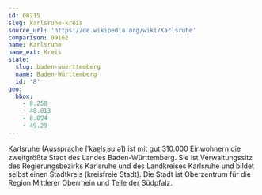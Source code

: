 ```yaml
---
id: 08215
slug: karlsruhe-kreis
source_url: 'https://de.wikipedia.org/wiki/Karlsruhe'
comparison: 09162
name: Karlsruhe
name_ext: Kreis
state:
  slug: baden-wuerttemberg
  name: Baden-Württemberg
  id: '8'
geo:
  bbox:
    - 8.258
    - 48.813
    - 8.894
    - 49.29
---
```


Karlsruhe (Aussprache [ˈkaɐ̯lsˌʁuːə]) ist mit gut 310.000 Einwohnern die zweitgrößte Stadt des Landes Baden-Württemberg. Sie ist Verwaltungssitz des Regierungsbezirks Karlsruhe und des Landkreises Karlsruhe und bildet selbst einen Stadtkreis (kreisfreie Stadt). Die Stadt ist Oberzentrum für die Region Mittlerer Oberrhein und Teile der Südpfalz.
